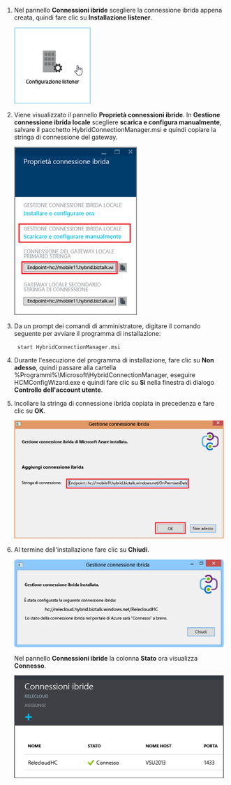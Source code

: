 
1. Nel pannello **Connessioni ibride** scegliere la connessione ibrida appena creata, quindi fare clic su **Installazione listener**.
	
	![Fare clic su Installazione listener](./media/app-service-hybrid-connections-manager-install/D04ClickListenerSetup.png)
	
4. Viene visualizzato il pannello **Proprietà connessioni ibride**. In **Gestione connessione ibrida locale** scegliere **scarica e configura manualmente**, salvare il pacchetto HybridConnectionManager.msi e quindi copiare la stringa di connessione del gateway.
	
	![Fare clic qui per eseguire l'installazione](./media/app-service-hybrid-connections-manager-install/D05ClickToInstallHCM.png)
	
5. Da un prompt dei comandi di amministratore, digitare il comando seguente per avviare il programma di installazione:

		start HybridConnectionManager.msi
 
7. Durante l'esecuzione del programma di installazione, fare clic su **Non adesso**, quindi passare alla cartella %Programmi%\\Microsoft\\HybridConnectionManager, eseguire HCMConfigWizard.exe e quindi fare clic su **Sì** nella finestra di dialogo **Controllo dell'account utente**.
		
7. Incollare la stringa di connessione ibrida copiata in precedenza e fare clic su **OK**.
	
	![Installazione](./media/app-service-hybrid-connections-manager-install/D08aHCMInstallManual.png)
	
8. Al termine dell'installazione fare clic su **Chiudi**.
	
	![Fare clic su Chiudi](./media/app-service-hybrid-connections-manager-install/D09HCMInstallComplete.png)
	
	Nel pannello **Connessioni ibride** la colonna **Stato** ora visualizza **Connesso**.
	
	![Stato connesso](./media/app-service-hybrid-connections-manager-install/D10HCStatusConnected.png)

<!---HONumber=AcomDC_1125_2015-->